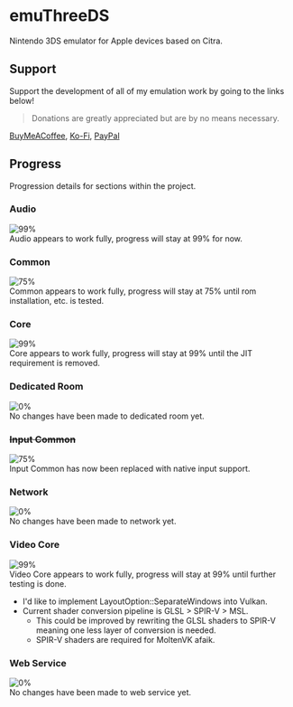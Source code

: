 # emuThreeDS
Nintendo 3DS emulator for Apple devices based on Citra.

## Support
Support the development of all of my emulation work by going to the links below!
> Donations are greatly appreciated but are by no means necessary.

[BuyMeACoffee](https://buymeacoffee.com/antiquecodes), [Ko-Fi](https://ko-fi.com/antiquecodes), [PayPal](https://paypal.me/officialantique)

## Progress
Progression details for sections within the project.

### Audio
![99%](https://progress-bar.dev/99?width=110)  
Audio appears to work fully, progress will stay at 99% for now.

### Common
![75%](https://progress-bar.dev/75?width=110)  
Common appears to work fully, progress will stay at 75% until rom installation, etc. is tested.

### Core
![99%](https://progress-bar.dev/99?width=110)  
Core appears to work fully, progress will stay at 99% until the JIT requirement is removed.

### Dedicated Room
![0%](https://progress-bar.dev/0?width=110)  
No changes have been made to dedicated room yet.

### ~~Input Common~~
![75%](https://progress-bar.dev/75?width=110)  
Input Common has now been replaced with native input support.

### Network
![0%](https://progress-bar.dev/0?width=110)  
No changes have been made to network yet.

### Video Core
![99%](https://progress-bar.dev/99?width=110)  
Video Core appears to work fully, progress will stay at 99% until further testing is done.
- I'd like to implement LayoutOption::SeparateWindows into Vulkan.
- Current shader conversion pipeline is GLSL > SPIR-V > MSL.
  - This could be improved by rewriting the GLSL shaders to SPIR-V meaning one less layer of conversion is needed.
  - SPIR-V shaders are required for MoltenVK afaik.

### Web Service
![0%](https://progress-bar.dev/0?width=110)  
No changes have been made to web service yet.
